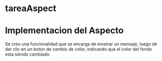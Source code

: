 # tareaAspect

# Implementacion del Aspecto
Se creo una funcionalidad que se encarga de mostrar un mensaje, luego de dar clic en un boton de cambio de color, 
indicando que el color del fondo esta siendo cambiado.

